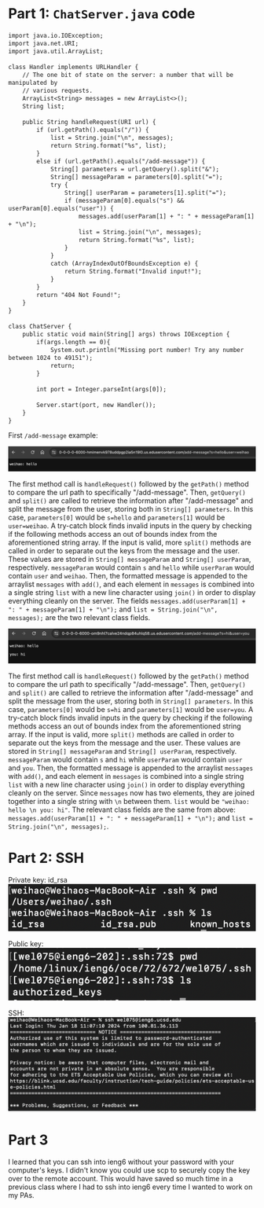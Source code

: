 # Part 1: `ChatServer.java` code

```
import java.io.IOException;
import java.net.URI;
import java.util.ArrayList;

class Handler implements URLHandler {
    // The one bit of state on the server: a number that will be manipulated by
    // various requests.
    ArrayList<String> messages = new ArrayList<>();
    String list;

    public String handleRequest(URI url) {
        if (url.getPath().equals("/")) {
            list = String.join("\n", messages);
            return String.format("%s", list);
        } 
        else if (url.getPath().equals("/add-message")) {
            String[] parameters = url.getQuery().split("&");
            String[] messageParam = parameters[0].split("=");
            try {
                String[] userParam = parameters[1].split("=");
                if (messageParam[0].equals("s") && userParam[0].equals("user")) {
                    messages.add(userParam[1] + ": " + messageParam[1] + "\n");
                    list = String.join("\n", messages);
                    return String.format("%s", list);
                } 
            }
            catch (ArrayIndexOutOfBoundsException e) {
                return String.format("Invalid input!");
            }
        }
        return "404 Not Found!";
    }
}

class ChatServer {
    public static void main(String[] args) throws IOException {
        if(args.length == 0){
            System.out.println("Missing port number! Try any number between 1024 to 49151");
            return;
        }

        int port = Integer.parseInt(args[0]);

        Server.start(port, new Handler());
    }
}
```
First `/add-message` example:

![Image](asset-987bd72fda0ce3eba3d5ade24e357067.png)

The first method call is `handleRequest()` followed by the `getPath()` method to compare the url path to specifically "/add-message".
Then, `getQuery()` and `split()` are called to retrieve the information after "/add-message" and split the message from the user, storing both in `String[] parameters`.
In this case, `parameters[0]` would be `s=hello` and `parameters[1]` would be `user=weihao`.
A try-catch block finds invalid inputs in the query by checking if the following methods access an out of bounds index from the aforementioned string array.
If the input is valid, more `split()` methods are called in order to separate out the keys from the message and the user. 
These values are stored in `String[] messageParam` and `String[] userParam`, respectively. 
`messageParam` would contain `s` and `hello` while `userParam` would contain `user` and `weihao`.
Then, the formatted message is appended to the arraylist `messages` with `add()`, and each element in `messages` is combined into a single string `list` with a new line character
using `join()` in order to display everything cleanly on the server.
The fields `messages.add(userParam[1] + ": " + messageParam[1] + "\n");` and `list = String.join("\n", messages);` are the two relevant class fields.


![Image](asset-8b616ef595ac5cd1a1752dd3b163b93d.png)

The first method call is `handleRequest()` followed by the `getPath()` method to compare the url path to specifically "/add-message".
Then, `getQuery()` and `split()` are called to retrieve the information after "/add-message" and split the message from the user, storing both in `String[] parameters`.
In this case, `parameters[0]` would be `s=hi` and `parameters[1]` would be `user=you`.
A try-catch block finds invalid inputs in the query by checking if the following methods access an out of bounds index from the aforementioned string array.
If the input is valid, more `split()` methods are called in order to separate out the keys from the message and the user. 
These values are stored in `String[] messageParam` and `String[] userParam`, respectively.
`messageParam` would contain `s` and `hi` while `userParam` would contain `user` and `you`.
Then, the formatted message is appended to the arraylist `messages` with `add()`, and each element in `messages` is combined into a single string `list` with a new line character
using `join()` in order to display everything cleanly on the server. Since `messages` now has two elements, they are joined together into a single string with `\n` between them.
`list` would be `"weihao: hello \n you: hi"`.
The relevant class fields are the same from above: `messages.add(userParam[1] + ": " + messageParam[1] + "\n");` and `list = String.join("\n", messages);`.

# Part 2: SSH

Private key: id_rsa
![image](asset-4d66993eded5eb46137cd95e379cd0ff.png)

Public key:
![image](asset-ce77628ef53c4229bf30c5fdd6b413e2.png)

SSH:
![image](asset-0d18334f25a99189313504f2917d16fc.png)

# Part 3

I learned that you can ssh into ieng6 without your password with your computer's keys. I didn't know you could use scp to securely copy the key over to the remote account.
This would have saved so much time in a previous class where I had to ssh into ieng6 every time I wanted to work on my PAs.

